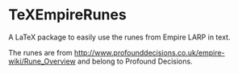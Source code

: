 TeXEmpireRunes
==============

A LaTeX package to easily use the runes from Empire LARP in text.

The runes are from http://www.profounddecisions.co.uk/empire-wiki/Rune_Overview and belong to Profound Decisions.
